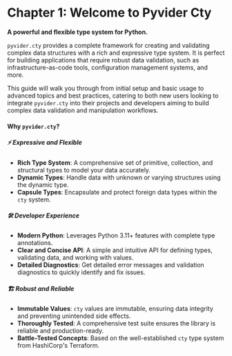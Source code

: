 # Chapter 1: Welcome to Pyvider Cty

**A powerful and flexible type system for Python.**

`pyvider.cty` provides a complete framework for creating and validating complex data structures with a rich and expressive type system. It is perfect for building applications that require robust data validation, such as infrastructure-as-code tools, configuration management systems, and more.

This guide will walk you through from initial setup and basic usage to advanced topics and best practices, catering to both new users looking to integrate `pyvider.cty` into their projects and developers aiming to build complex data validation and manipulation workflows.

#### Why `pyvider.cty`?

##### ⚡ **Expressive and Flexible**
-   **Rich Type System**: A comprehensive set of primitive, collection, and structural types to model your data accurately.
-   **Dynamic Types**: Handle data with unknown or varying structures using the dynamic type.
-   **Capsule Types**: Encapsulate and protect foreign data types within the `cty` system.

##### 🛠️ **Developer Experience**
-   **Modern Python**: Leverages Python 3.11+ features with complete type annotations.
-   **Clear and Concise API**: A simple and intuitive API for defining types, validating data, and working with values.
-   **Detailed Diagnostics**: Get detailed error messages and validation diagnostics to quickly identify and fix issues.

##### 🏗️ **Robust and Reliable**
-   **Immutable Values**: `cty` values are immutable, ensuring data integrity and preventing unintended side effects.
-   **Thoroughly Tested**: A comprehensive test suite ensures the library is reliable and production-ready.
-   **Battle-Tested Concepts**: Based on the well-established `cty` type system from HashiCorp's Terraform.
